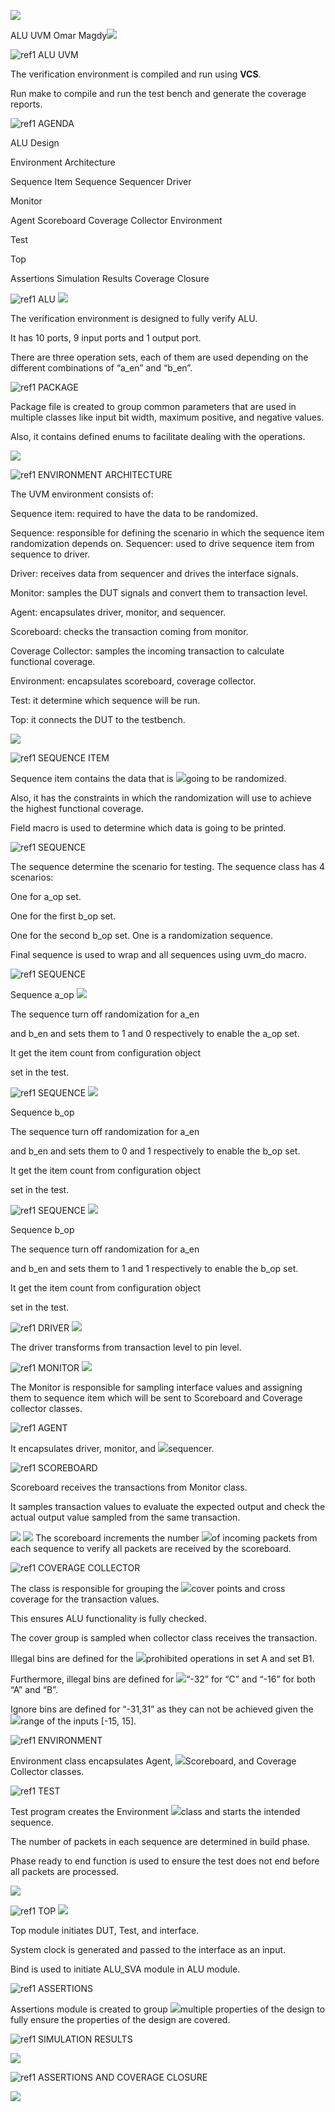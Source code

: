 ﻿![](Aspose.Words.e44ee407-5e1a-4583-98a7-7a3745329b24.001.png)

ALU UVM Omar Magdy![](Aspose.Words.e44ee407-5e1a-4583-98a7-7a3745329b24.002.png)

![ref1] ALU UVM

The verification environment is compiled and run using **VCS**.

Run make to compile and run the test bench and generate the coverage reports.

![ref1] AGENDA

ALU Design

Environment Architecture

­Sequence Item ­Sequence ­Sequencer ­Driver

­Monitor

­Agent ­Scoreboard ­Coverage Collector ­Environment

­Test

­Top

Assertions Simulation Results Coverage Closure

![ref1] ALU ![](Aspose.Words.e44ee407-5e1a-4583-98a7-7a3745329b24.004.jpeg)

The verification environment is designed  to fully verify ALU. 

It has 10 ports, 9 input ports and 1  output port. 

There are three operation sets, each of  them are used depending on the  different combinations of “a\_en” and  “b\_en”. 

![ref1] PACKAGE

Package file is created to group common parameters that are used in multiple classes like input bit width, maximum positive, and negative values.

Also, it contains defined enums to facilitate dealing with the operations.

![](Aspose.Words.e44ee407-5e1a-4583-98a7-7a3745329b24.005.jpeg)

![ref1] ENVIRONMENT ARCHITECTURE

The UVM environment consists of:

­Sequence item: required to have the data to be randomized.

­Sequence: responsible for defining the scenario in which the sequence item randomization depends on. ­Sequencer: used to drive sequence item from sequence to driver.

­Driver: receives data from sequencer and drives the interface signals.

­Monitor: samples the DUT signals and convert them to transaction level.

­Agent: encapsulates driver, monitor, and sequencer.

­Scoreboard: checks the transaction coming from monitor.

­Coverage Collector: samples the incoming transaction to calculate functional coverage.

­Environment: encapsulates scoreboard, coverage collector.

­Test: it determine which sequence will be run.

­Top: it connects the DUT to the testbench.

![](Aspose.Words.e44ee407-5e1a-4583-98a7-7a3745329b24.006.png)

![ref1] SEQUENCE ITEM

Sequence item contains the data that is  ![](Aspose.Words.e44ee407-5e1a-4583-98a7-7a3745329b24.007.jpeg)going to be randomized. 

Also, it has the constraints in which the  randomization will use to achieve the  highest functional coverage. 

Field macro is used to determine which  data is going to be printed. 

![ref1] SEQUENCE

The sequence determine the scenario for testing. The sequence class has 4 scenarios:

­One for a\_op set.

­One for the first b\_op set.

­One for the second b\_op set. ­One is a randomization sequence.

Final sequence is used to wrap and all sequences using uvm\_do macro.

![ref1] SEQUENCE

Sequence a\_op ![](Aspose.Words.e44ee407-5e1a-4583-98a7-7a3745329b24.008.jpeg)

­The sequence turn off randomization for a\_en 

and b\_en and sets them to 1 and 0 respectively  to enable the a\_op set. 

­It get the item count from configuration object  

set in the test. 

![ref1] SEQUENCE ![](Aspose.Words.e44ee407-5e1a-4583-98a7-7a3745329b24.009.jpeg)

Sequence b\_op 

­The sequence turn off randomization for a\_en 

and b\_en and sets them to 0 and 1 respectively  to enable the b\_op set. 

­It get the item count from configuration object  

set in the test. 

![ref1] SEQUENCE ![](Aspose.Words.e44ee407-5e1a-4583-98a7-7a3745329b24.010.jpeg)

Sequence b\_op 

­The sequence turn off randomization for a\_en 

and b\_en and sets them to 1 and 1 respectively  to enable the b\_op set. 

­It get the item count from configuration object  

set in the test. 

![ref1] DRIVER ![](Aspose.Words.e44ee407-5e1a-4583-98a7-7a3745329b24.011.jpeg)

The driver transforms from transaction  level to pin level. 

![ref1] MONITOR ![](Aspose.Words.e44ee407-5e1a-4583-98a7-7a3745329b24.012.jpeg)

The Monitor is responsible for sampling  interface values and assigning them to  sequence item which will be sent to  Scoreboard and Coverage collector  classes. 

![ref1] AGENT

It encapsulates driver, monitor, and  ![](Aspose.Words.e44ee407-5e1a-4583-98a7-7a3745329b24.013.jpeg)sequencer. 

![ref1] SCOREBOARD

Scoreboard receives the transactions from Monitor class.

It samples transaction values to evaluate the expected output and check the actual output value sampled from the same transaction.

![](Aspose.Words.e44ee407-5e1a-4583-98a7-7a3745329b24.014.jpeg) ![](Aspose.Words.e44ee407-5e1a-4583-98a7-7a3745329b24.015.jpeg) The scoreboard increments the number  ![](Aspose.Words.e44ee407-5e1a-4583-98a7-7a3745329b24.016.png)of incoming packets from each sequence  to verify all packets are received by the  scoreboard. 

![ref1] COVERAGE COLLECTOR

The class is responsible for grouping the  ![](Aspose.Words.e44ee407-5e1a-4583-98a7-7a3745329b24.017.png)cover points and cross coverage for the  transaction values. 

This ensures ALU functionality is fully  checked. 

The cover group is sampled when  collector class receives the transaction. 

Illegal bins are defined for the  ![](Aspose.Words.e44ee407-5e1a-4583-98a7-7a3745329b24.018.png)prohibited operations in set A and set  B1.

Furthermore, illegal bins are defined for  ![](Aspose.Words.e44ee407-5e1a-4583-98a7-7a3745329b24.019.png)“-32” for “C” and “-16” for both “A”  and “B”. 

Ignore bins are defined for “-31,31” as they can not be achieved given the  ![](Aspose.Words.e44ee407-5e1a-4583-98a7-7a3745329b24.020.png)range of the inputs [-15, 15]. 


![ref1] ENVIRONMENT

Environment class encapsulates Agent,  ![](Aspose.Words.e44ee407-5e1a-4583-98a7-7a3745329b24.021.jpeg)Scoreboard, and Coverage Collector  classes. 

![ref1] TEST

Test program creates the Environment  ![](Aspose.Words.e44ee407-5e1a-4583-98a7-7a3745329b24.022.jpeg)class and starts the intended sequence. 

The number of packets in each sequence  are determined in build phase. 

Phase ready to end function is used to ensure the test does not end before all packets are processed.

![](Aspose.Words.e44ee407-5e1a-4583-98a7-7a3745329b24.023.jpeg)

![ref1] TOP ![](Aspose.Words.e44ee407-5e1a-4583-98a7-7a3745329b24.024.jpeg)

Top module initiates DUT, Test, and  interface. 

System clock is generated and passed to  the interface as an input. 

Bind is used to initiate ALU\_SVA module  in ALU module. 


![ref1] ASSERTIONS

Assertions module is created to group  ![](Aspose.Words.e44ee407-5e1a-4583-98a7-7a3745329b24.025.png)multiple properties of the design to fully  ensure the properties of the design are  covered. 

![ref1] SIMULATION RESULTS

![](Aspose.Words.e44ee407-5e1a-4583-98a7-7a3745329b24.026.png)


![ref1] ASSERTIONS AND COVERAGE CLOSURE

![](Aspose.Words.e44ee407-5e1a-4583-98a7-7a3745329b24.027.png)

[ref1]: Aspose.Words.e44ee407-5e1a-4583-98a7-7a3745329b24.003.png
